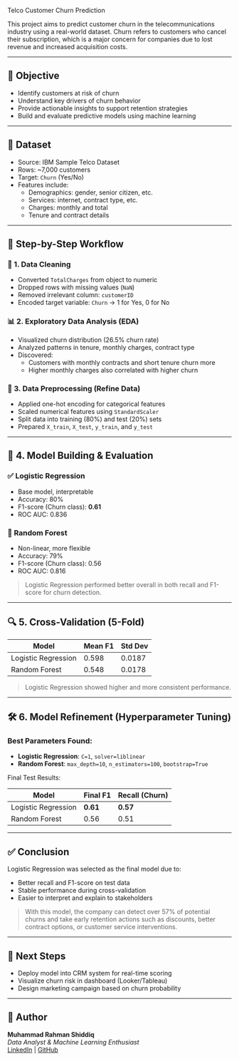 Telco Customer Churn Prediction

This project aims to predict customer churn in the telecommunications industry using a real-world dataset. Churn refers to customers who cancel their subscription, which is a major concern for companies due to lost revenue and increased acquisition costs.

---

## 🎯 Objective

- Identify customers at risk of churn
- Understand key drivers of churn behavior
- Provide actionable insights to support retention strategies
- Build and evaluate predictive models using machine learning

---

## 📂 Dataset

- Source: IBM Sample Telco Dataset
- Rows: ~7,000 customers
- Target: `Churn` (Yes/No)
- Features include:
  - Demographics: gender, senior citizen, etc.
  - Services: internet, contract type, etc.
  - Charges: monthly and total
  - Tenure and contract details

---

## 🔧 Step-by-Step Workflow

### 🧼 1. Data Cleaning

- Converted `TotalCharges` from object to numeric
- Dropped rows with missing values (`NaN`)
- Removed irrelevant column: `customerID`
- Encoded target variable: `Churn` → 1 for Yes, 0 for No

### 📊 2. Exploratory Data Analysis (EDA)

- Visualized churn distribution (26.5% churn rate)
- Analyzed patterns in tenure, monthly charges, contract type
- Discovered:
  - Customers with monthly contracts and short tenure churn more
  - Higher monthly charges also correlated with higher churn

### 🔄 3. Data Preprocessing (Refine Data)

- Applied one-hot encoding for categorical features
- Scaled numerical features using `StandardScaler`
- Split data into training (80%) and test (20%) sets
- Prepared `X_train`, `X_test`, `y_train`, and `y_test`

---

## 🧪 4. Model Building & Evaluation

### ✅ Logistic Regression
- Base model, interpretable
- Accuracy: 80%
- F1-score (Churn class): **0.61**
- ROC AUC: 0.836

### 🌳 Random Forest
- Non-linear, more flexible
- Accuracy: 79%
- F1-score (Churn class): 0.56
- ROC AUC: 0.816

> Logistic Regression performed better overall in both recall and F1-score for churn detection.

---

## 🔍 5. Cross-Validation (5-Fold)

| Model               | Mean F1 | Std Dev |
|---------------------|---------|---------|
| Logistic Regression | 0.598   | 0.0187  |
| Random Forest       | 0.548   | 0.0178  |

> Logistic Regression showed higher and more consistent performance.

---

## 🛠️ 6. Model Refinement (Hyperparameter Tuning)

### Best Parameters Found:

- **Logistic Regression**: `C=1`, `solver=liblinear`
- **Random Forest**: `max_depth=10`, `n_estimators=100`, `bootstrap=True`

Final Test Results:

| Model               | Final F1 | Recall (Churn) |
|---------------------|----------|----------------|
| Logistic Regression | **0.61** | **0.57**        |
| Random Forest       | 0.56     | 0.51            |

---

## ✅ Conclusion

Logistic Regression was selected as the final model due to:
- Better recall and F1-score on test data
- Stable performance during cross-validation
- Easier to interpret and explain to stakeholders

> With this model, the company can detect over 57% of potential churns and take early retention actions such as discounts, better contract options, or customer service interventions.

---

## 🚀 Next Steps

- Deploy model into CRM system for real-time scoring
- Visualize churn risk in dashboard (Looker/Tableau)
- Design marketing campaign based on churn probability

---

## 🙌 Author

**Muhammad Rahman Shiddiq**  
_Data Analyst & Machine Learning Enthusiast_  
[LinkedIn](https://linkedin.com/) | [GitHub](https://github.com/)

